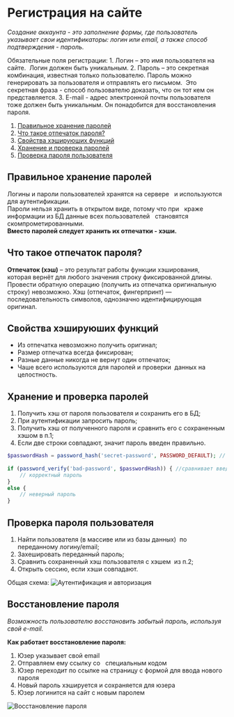 # Регистрация на сайте

_Создание аккаунта - это заполнение формы, где пользователь указывает свои идентификаторы: логин или email, а также способ подтверждения - пароль._

Обязательные поля регистрации:
	1. Логин – это имя пользователя на сайте.  Логин должен быть уникальным.
	2. Пароль – это секретная комбинация, известная только пользователю. Пароль можно генерировать за пользователя и отправлять его письмом.  Это секретная фраза - способ пользователю доказать, что он тот кем он представляется.
	3. E-mail - адрес электронной почты пользователя тоже должен быть уникальным. Он понадобится для восстановления пароля. 

1. [Правильное хранение паролей](#1)
2. [Что такое отпечаток пароля?](#2)
3. [Свойства хэшируюших функций](#3)
4. [Хранение и проверка паролей](#4)
5. [Проверка пароля пользователя](#5)

<a name="1"><h2>Правильное хранение паролей</h2></a>

Логины и пароли пользователей хранятся на сервере   и используются для аутентификации.  
Пароли нельзя хранить в открытом виде, потому что при   краже информации из БД данные всех пользователей   становятся скомпрометированными.  
**Вместо паролей следует хранить их отпечатки - хэши.**

<a name="2"><h2>Что такое отпечаток пароля?</h2></a>

**Отпечаток (хэш)** – это результат работы функции хэширования,   которая вернёт для любого значения строку фиксированной длины.  
Провести обратную операцию (получить из отпечатка оригинальную   строку) невозможно.
Хэш (отпечаток, фингерпринт) — последовательность символов, однозначно идентифицирующая оригинал.

<a name="3"><h2>Свойства хэшируюших функций</h2></a>

- Из отпечатка невозможно получить оригинал;
- Размер отпечатка всегда фиксирован;
- Разные данные никогда не вернут один отпечаток;
- Чаше всего используются для паролей и проверки  данных на целостность.

<a name="4"><h2>Хранение и проверка паролей</h2></a>

1. Получить хэш от пароля пользователя и сохранить его в БД;
2. При аутентификации запросить пароль;
3. Получить хэш от полученного пароля и сравнить его с сохраненным хэшом в п.1;
4. Если две строки совпадают, значит пароль введен правильно.

```php
$passwordHash = password_hash('secret-password', PASSWORD_DEFAULT); // получает хэш пароля
 
if (password_verify('bad-password', $passwordHash)) { //сравнивает введенный пароль с хэшом
	// корректный пароль
} 
else {     
	// неверный пароль
}
```

<a name="5"><h2>Проверка пароля пользователя</h2></a>

1. Найти пользователя (в массиве или из базы данных)  по переданному логину/email;
2. Захешировать переданный пароль;
3. Сравнить сохраненный хэш пользователя с хэшем  из п.2;
4. Открыть сессию, если хэши совпадают.

Общая схема:
![Аутентификация и авторизация](../master/img/Screenshot_7.png)

<a name="6"><h2>Восстановление пароля</h2></a>
_Возможность пользователю восстановить забытый пароль, используя свой e-mail._

**Как работает восстановление пароля:**
1. Юзер указывает свой email
2. Отправляем ему ссылку со   специальным кодом
3. Юзер переходит по ссылке на страницу с формой для ввода нового пароля
4. Новый пароль хэшируется и сохраняется для юзера
5. Юзер логинится на сайт с новым паролем

![Восстановление пароля](../master/img/Screenshot_9.png)


